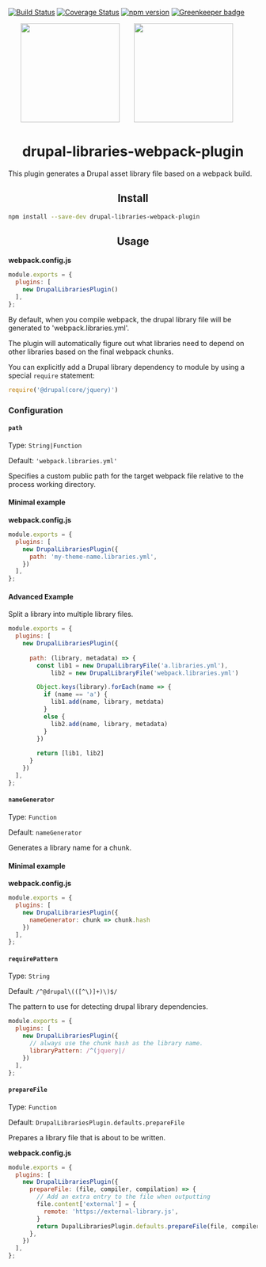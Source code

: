 [![Build Status](https://travis-ci.org/christophersmith262/drupal-libraries-webpack-plugin.svg?branch=master)](https://travis-ci.org/christophersmith262/drupal-libraries-webpack-plugin)
[![Coverage Status](https://coveralls.io/repos/github/christophersmith262/drupal-libraries-webpack-plugin/badge.svg?branch=master)](https://coveralls.io/github/christophersmith262/drupal-libraries-webpack-plugin?branch=master)
[![npm version](https://img.shields.io/npm/v/drupal-libraries-webpack-plugin.svg?style=flat)](https://www.npmjs.com/package/drupal-libraries-webpack-plugin) [![Greenkeeper badge](https://badges.greenkeeper.io/christophersmith262/drupal-libraries-webpack-plugin.svg)](https://greenkeeper.io/)

<div align="center">
  <!-- replace with accurate logo e.g from https://worldvectorlogo.com/ -->
  <img height="200" src="https://www.drupal.org/files/druplicon-small.png">
  <a href="https://webpack.js.org/">
    <img width="200" height="200" vspace="" hspace="25" src="https://cdn.rawgit.com/webpack/media/e7485eb2/logo/icon-square-big.svg">
  </a>
  <h1>drupal-libraries-webpack-plugin</h1>
</div>

This plugin generates a Drupal asset library file based on a webpack build.

<h2 align="center">Install</h2>

```bash
npm install --save-dev drupal-libraries-webpack-plugin
```

<h2 align="center">Usage</h2>

**webpack.config.js**

```js
module.exports = {
  plugins: [
  	new DrupalLibrariesPlugin()
  ],
};
```

By default, when you compile webpack, the drupal library file will be generated to 'webpack.libraries.yml'.

The plugin will automatically figure out what libraries need to depend on other libraries based on the final webpack chunks.

You can explicitly add a Drupal library dependency to module by using a special `require` statement:

```js
require('@drupal(core/jquery)')
```

### Configuration

#### `path`

Type: `String|Function`

Default: `'webpack.libraries.yml'`

Specifies a custom public path for the target webpack file relative to the process working directory.

#### Minimal example

**webpack.config.js**

```js
module.exports = {
  plugins: [
  	new DrupalLibrariesPlugin({
  	  path: 'my-theme-name.libraries.yml',
  	})
  ],
};
```

#### Advanced Example

Split a library into multiple library files.

```js
module.exports = {
  plugins: [
  	new DrupalLibrariesPlugin({
  	  	
  	  path: (library, metadata) => {
  	    const lib1 = new DrupalLibraryFile('a.libraries.yml'),
  	    	lib2 = new DrupalLibraryFile('webpack.libraries.yml')

  	    Object.keys(library).forEach(name => {
  	      if (name == 'a') {
  	        lib1.add(name, library, metdata)
  	      }
  	      else {
  	        lib2.add(name, library, metadata)
  	      }
  	    })
  	    
  	    return [lib1, lib2]
  	  }
  	})
  ],
};
```

#### `nameGenerator`

Type: `Function`

Default: `nameGenerator`

Generates a library name for a chunk.

#### Minimal example

**webpack.config.js**

```js
module.exports = {
  plugins: [
  	new DrupalLibrariesPlugin({
  	  nameGenerator: chunk => chunk.hash
  	})
  ],
};
```

#### `requirePattern`

Type: `String`

Default: `/^@drupal\(([^\)]+)\)$/`

The pattern to use for detecting drupal library dependencies.

```js
module.exports = {
  plugins: [
  	new DrupalLibrariesPlugin({
  	  // always use the chunk hash as the library name.
  	  libraryPattern: /^(jquery|/
  	})
  ],
};
```

#### `prepareFile`

Type: `Function`

Default: `DrupalLibrariesPlugin.defaults.prepareFile`

Prepares a library file that is about to be written.

**webpack.config.js**

```js
module.exports = {
  plugins: [
  	new DrupalLibrariesPlugin({
  	  prepareFile: (file, compiler, compilation) => {
  	    // Add an extra entry to the file when outputting
  	    file.content['external'] = {
  	      remote: 'https://external-library.js',
  	    }
  	    return DupalLibrariesPlugin.defaults.prepareFile(file, compiler, compilation)
  	  },
  	})
  ],
};
```
